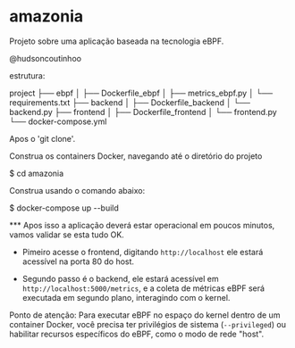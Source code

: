 # amazonia

Projeto sobre uma aplicação baseada na tecnologia eBPF.

@hudsoncoutinhoo

estrutura:

project
├── ebpf
│   ├── Dockerfile_ebpf
│   ├── metrics_ebpf.py
│   └── requirements.txt
├── backend
│   ├── Dockerfile_backend
│   └── backend.py
├── frontend
│   ├── Dockerfile_frontend
│   └── frontend.py
└── docker-compose.yml




Apos o 'git clone'.

Construa os containers Docker, navegando até o diretório do projeto

$ cd amazonia

Construa usando o comando abaixo:

$ docker-compose up --build


*** Apos isso a aplicação deverá estar operacional em poucos minutos, vamos validar se esta tudo OK.

- Pimeiro acesse o frontend, digitando `http://localhost` ele estará acessível na porta 80 do host.

- Segundo passo é o backend, ele estará acessível em `http://localhost:5000/metrics`, e a coleta de métricas eBPF será executada em segundo plano, interagindo com o kernel.


Ponto de atenção:
Para executar eBPF no espaço do kernel dentro de um container Docker, 
você precisa ter privilégios de sistema (`--privileged`) ou habilitar recursos específicos do eBPF, como o modo de rede "host". 
